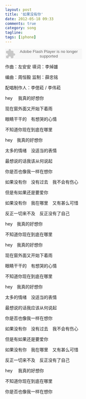```yaml
---
layout: post
title: '如果没有你'
date: 2012-05-18 09:33
comments: true
category: song
tagline:
tags: [iphone]
---
```


<object classid="clsid:d27cdb6e-ae6d-11cf-96b8-444553540000" codebase=" http://fpdownload.macromedia.com/pub/shockwave/cabs/flash/swflash.cab#version=7,0,0,0" width="250" height="34"><param name="allowScriptAccess" value="sameDomain"><param name="movie" value=" http://l.5sing.com/player.swf?songtype=fc&songid=7504341"><param name="quality" value="high"><param name="bgcolor" value="#ffffff"><embed src=" http://l.5sing.com/player.swf?songtype=fc&songid=7504341" quality="high" bgcolor="#ffffff" width="250" height="34" allowScriptAccess="sameDomain" type="application/x-shockwave-flash" pluginspage=" http://www.macromedia.com/go/getflashplayer" /></object>

作曲：左安安 填词：李焯雄

编曲：周恒毅 监制：薛忠铭

配唱制作人：李偲菘 / 李伟菘

hey 　我真的好想你

现在窗外面又开始下着雨

眼睛干干的　有想哭的心情

不知道你现在到底在哪里

hey　我真的好想你

太多的情绪　没适当的表情

最想说的话我该从何说起

你是否也像我一样在想你

如果没有你　没有过去　我不会有伤心

但是有如果还是要爱你

如果没有你　我在哪里　又有甚么可惜

反正一切来不及　反正没有了自己

hey　我真的好想你

不知道你现在到底在哪里

hey　我真的好想你

现在窗外面又开始下着雨

眼睛干干的　有想哭的心情

不知道你现在到底在哪里

hey　我真的好想你

太多的情绪　没适当的表情

最想说的话我应该从何说起

你是否也像我一样在想你

如果没有你　没有过去　我不会有伤心

但是有如果还是要爱你

如果没有你　我在哪里　又有甚么可惜

反正一切来不及　反正没有了自己

hey 　我真的好想你

不知道你现在到底在哪里

你是否也像我一样在想你
